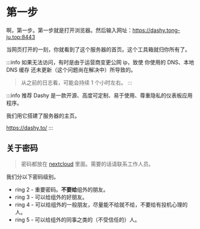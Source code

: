 # 第一步

啊，第一步。第一步就是打开浏览器。然后输入网址：https://dashy.tong-ju.top:8443

当网页打开的一刻，你就看到了这个服务器的首页。这个工具箱就归你所有了。

:::info
如果无法访问，有时是由于运营商变更公网 ip，致使 你使用的 DNS、本地 DNS 缓存 还未更新（这个问题尚在解决中）所导致的。

> 从之前的日志看，可能会持续 1 个小时左右。
> :::

:::info 推荐
Dashy 是一款开源、高度可定制、易于使用、尊重隐私的仪表板应用程序。

我们用它搭建了服务器的主页。

https://dashy.to/
:::

## 关于密码

> 密码都放在 [nextcloud](https://nextcloud.tong-ju.top:8443) 里面。需要的话请联系工作人员。

我们分以下密码级别。

- ring 2 - 重要密码。**不要给**组外的朋友。
- ring 3 - 可以给组外的好朋友。
- ring 4 - 可以给组外的一般朋友，尽量能不给就不给，不要给有投机心理的人。
- ring 5 - 可以给组外的同事之类的（不受信任的）人。
